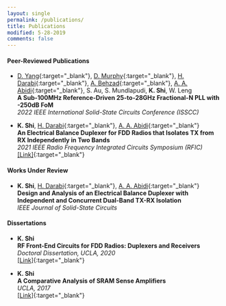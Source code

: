```yaml
---
layout: single
permalink: /publications/
title: Publications
modified: 5-28-2019
comments: false
---
```



#### Peer-Reviewed Publications

+ [D. Yang][DY]{:target="_blank"}, [D. Murphy][DM]{:target="_blank"}, [H. Darabi][HD]{:target="_blank"}, [A. Behzad][AB]{:target="_blank"}, [A. A. Abidi][AAA]{:target="_blank"}, S. Au, S. Mundlapudi, **K. Shi**, W. Leng\
  **A Sub-100MHz Reference-Driven 25-to-28GHz Fractional-N PLL with -250dB FoM**\
  *2022 IEEE International Solid-State Circuits Conference (ISSCC)*

+ **K. Shi**, [H. Darabi][HD]{:target="_blank"}, [A. A. Abidi][AAA]{:target="_blank"}\
  **An Electrical Balance Duplexer for FDD Radios that Isolates TX from RX Independently in Two Bands**\
  *2021 IEEE Radio Frequency Integrated Circuits Symposium (RFIC)*\
  [[Link]](https://ieeexplore.ieee.org/abstract/document/9490459){:target="_blank"}


<!--  -->



#### Works Under Review

+ **K. Shi**, [H. Darabi][HD]{:target="_blank"}, [A. A. Abidi][AAA]{:target="_blank"}\
  **Design and Analysis of an Electrical Balance Duplexer with Independent and Concurrent Dual-Band TX-RX Isolation**\
  *IEEE Journal of Solid-State Circuits*


#### Dissertations

+ **K. Shi**\
  **RF Front-End Circuits for FDD Radios: Duplexers and Receivers**\
  *Doctoral Dissertation, UCLA, 2020*\
  [[Link]](https://escholarship.org/uc/item/6cf8p758){:target="_blank"}

+ **K. Shi**\
  **A Comparative Analysis of SRAM Sense Amplifiers**\
  *UCLA, 2017*\
  [[Link]](https://escholarship.org/uc/item/0xn2r2wx){:target="_blank"}



[HD]: https://scholar.google.com/citations?user=LGSleTsAAAAJ&hl=en
[AAA]: https://scholar.google.com/citations?user=44y2Oc4AAAAJ&hl=en
[DY]: https://scholar.google.com/citations?user=9BNOPrMAAAAJ&hl=en
[DM]: https://scholar.google.com/citations?hl=en&user=QGdReXYAAAAJ
[AB]: https://scholar.google.com/citations?user=pej58M0AAAAJ&hl=en

